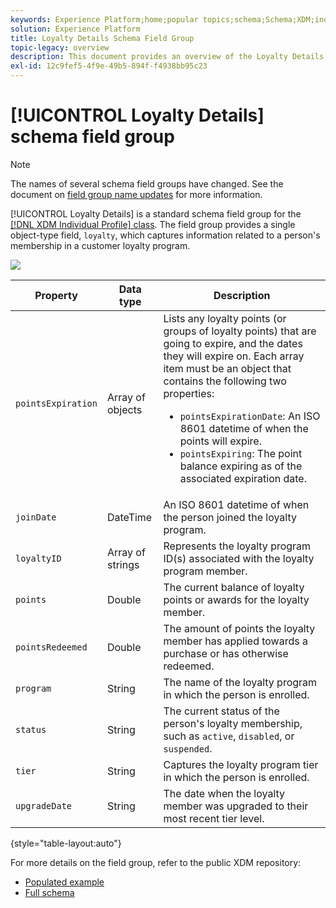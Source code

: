 ```yaml
---
keywords: Experience Platform;home;popular topics;schema;Schema;XDM;individual profile;fields;schemas;Schemas;loyalty details;Schema design;field group;Field group;
solution: Experience Platform
title: Loyalty Details Schema Field Group
topic-legacy: overview
description: This document provides an overview of the Loyalty Details schema field group.
exl-id: 12c9fef5-4f9e-49b5-894f-f4938bb95c23
---
```

# [!UICONTROL Loyalty Details] schema field group

>[!NOTE]
>
>The names of several schema field groups have changed. See the document on [field group name updates](../name-updates.md) for more information.

[!UICONTROL Loyalty Details] is a standard schema field group for the [[!DNL XDM Individual Profile] class](../../classes/individual-profile.md). The field group provides a single object-type field, `loyalty`, which captures information related to a person's membership in a customer loyalty program.

![](../../images/field-groups/loyalty-details.png)

| Property | Data type | Description |
| --- | --- | --- |
| `pointsExpiration` | Array of objects | Lists any loyalty points (or groups of loyalty points) that are going to expire, and the dates they will expire on. Each array item must be an object that contains the following two properties: <ul><li>`pointsExpirationDate`: An ISO 8601 datetime of when the points will expire.</li><li>`pointsExpiring`: The point balance expiring as of the associated expiration date.</li></ul> |
| `joinDate` | DateTime | An ISO 8601 datetime of when the person joined the loyalty program. |
| `loyaltyID` | Array of strings | Represents the loyalty program ID(s) associated with the loyalty program member.  |
| `points` | Double | The current balance of loyalty points or awards for the loyalty member. |
| `pointsRedeemed` | Double | The amount of points the loyalty member has applied towards a purchase or has otherwise redeemed. |
| `program` | String | The name of the loyalty program in which the person is enrolled.  |
| `status` | String | The current status of the person's loyalty membership, such as `active`, `disabled`, or `suspended`. |
| `tier` | String | Captures the loyalty program tier in which the person is enrolled. |
| `upgradeDate` | String | The date when the loyalty member was upgraded to their most recent tier level. |

{style="table-layout:auto"}

For more details on the field group, refer to the public XDM repository:

* [Populated example](https://github.com/adobe/xdm/blob/master/components/fieldgroups/profile/profile-loyalty-details.example.1.json)
* [Full schema](https://github.com/adobe/xdm/blob/master/components/fieldgroups/profile/profile-loyalty-details.schema.json)
